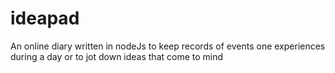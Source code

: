 # ideapad
An online diary written in nodeJs to keep records of events one experiences during a day or to jot down ideas that come to mind
